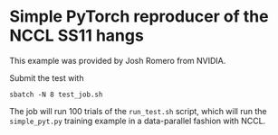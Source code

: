 # Simple PyTorch reproducer of the NCCL SS11 hangs

This example was provided by Josh Romero from NVIDIA.

Submit the test with

```
sbatch -N 8 test_job.sh
```

The job will run 100 trials of the `run_test.sh` script, which will run the
`simple_pyt.py` training example in a data-parallel fashion with NCCL.
